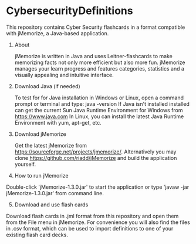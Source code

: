 # CybersecurityDefinitions

This repository contains Cyber Security flashcards in a format compatible with jMemorize, a Java-based application.
 
 1. About

	jMemorize is written in Java and uses Leitner-flashcards to make memorizing facts not only more efficient but also more fun. 
	jMemorize manages your learn progress and features categories, statistics and a visually appealing and intuitive interface.

 2. Download Java (if needed)

    To test for for Java installation in Windows or Linux, open a command prompt or terminal and type: java -version
    If Java isn't installed installed can get the current Sun Java Runtime Environment for Windows from https://www.java.com
    In Linux, you can install the latest Java Runtime Environment with yum, apt-get, etc. 
    
 3. Download jMemorize 
 
    Get the latest jMemorize from https://sourceforge.net/projects/jmemorize/.
    Alternatively you may clone https://github.com/riadd/jMemorize and build the application yourself.
 
 4.  How to run jMemorize
    
   Double-click 'jMemorize-1.3.0.jar' to start the application or type 'javaw -jar jMemorize-1.3.0.jar' from command line.

5.   Download and use flash cards

   Download flash cards in .jml format from this repository and open them from the File menu in jMemorize.
   For convenience you will also find the files in .csv format, which can be used to import definitions to one of your existing flash card decks.
